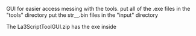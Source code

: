 GUI for easier access messing with the tools.
put all of the .exe files in the "tools" directory
put the str__.bin files in the "input" directory

The La3ScriptToolGUI.zip has the exe inside
